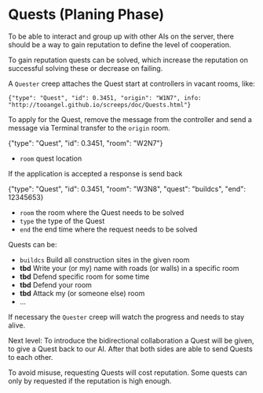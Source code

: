 # Quests (Planing Phase)

To be able to interact and group up with other AIs on the server, there should
be a way to gain reputation to define the level of cooperation.

To gain reputation quests can be solved, which increase the reputation on
successful solving these or decrease on failing.

A `Quester` creep attaches the Quest start at controllers in vacant rooms, like:

    {"type": "Quest", "id": 0.3451, "origin": "W1N7", info: "http://tooangel.github.io/screeps/doc/Quests.html"}

To apply for the Quest, remove the message from the controller and send a message
via Terminal transfer to the `origin` room.

   {"type": "Quest", "id": 0.3451, "room": "W2N7"}

 - `room` quest location

If the application is accepted a response is send back

   {"type": "Quest", "id": 0.3451, "room": "W3N8", "quest": "buildcs", "end": 12345653}

  - `room` the room where the Quest needs to be solved
  - `type` the type of the Quest
  - `end` the end time where the request needs to be solved

Quests can be:
 - `buildcs` Build all construction sites in the given room
 - **tbd** Write your (or my) name with roads (or walls) in a specific room
 - **tbd** Defend specific room for some time
 - **tbd** Defend your room
 - **tbd** Attack my (or someone else) room
 - ...

If necessary the `Quester` creep will watch the progress and needs to stay alive.

Next level:
To introduce the bidirectional collaboration a Quest will be given, to give
a Quest back to our AI. After that both sides are able to send Quests to each other.

To avoid misuse, requesting Quests will cost reputation. Some quests can only
by requested if the reputation is high enough.
